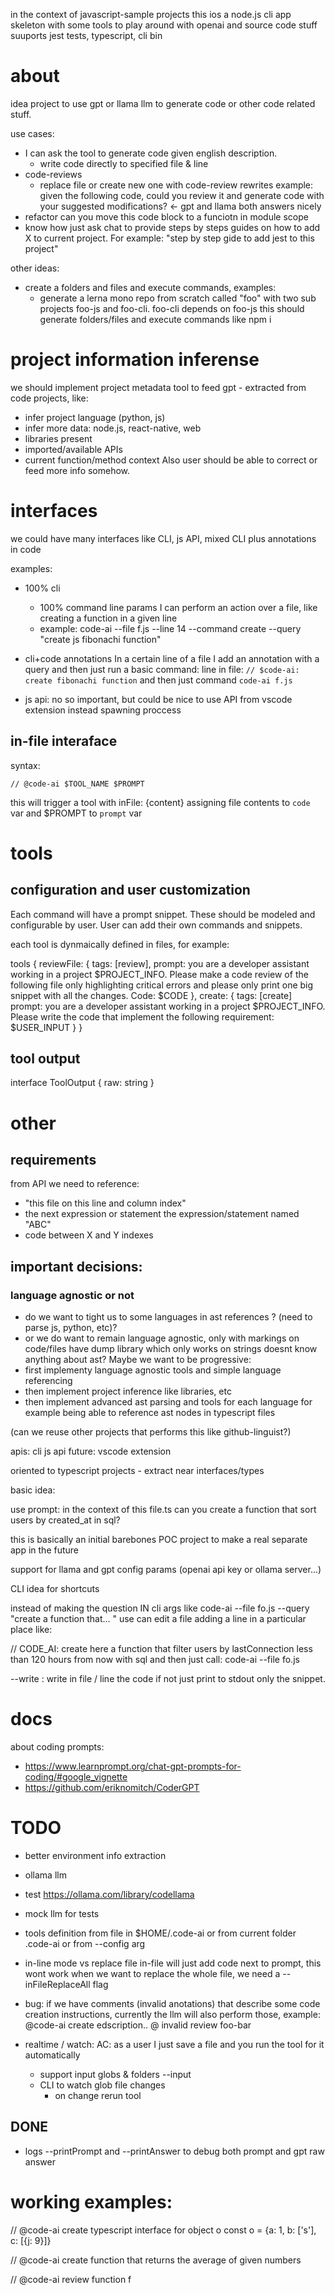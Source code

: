 
in the context of javascript-sample projects this ios a node.js cli app skeleton with some tools to play around with openai and source code stuff
suuports jest tests, typescript, cli bin

# about 

idea project to use gpt or llama llm to generate code or other code related stuff. 

use cases:
 * I can ask the tool to generate code given english description.
   * write code directly to specified file & line
 * code-reviews
   * replace file or create new one with code-review rewrites
     example: given the following code, could you review it and generate code with your suggested modifications? <- gpt and llama both answers nicely
 * refactor
    can you move this code block to a funciotn in module scope
 * know how
    just ask chat to provide steps by steps guides on how to add X to current project. For example: "step by step gide to add jest to this project"

other ideas: 
 * create a folders and files and execute commands, examples: 
    * generate a lerna mono repo from scratch called "foo" with two sub projects foo-js and foo-cli. foo-cli depends on foo-js
        this should generate folders/files and execute commands like npm i

# project information inferense
we should implement project metadata tool to feed gpt - extracted from code projects, like:
 * infer project language (python, js)
 * infer more data: node.js, react-native, web
 * libraries present
 * imported/available APIs
 * current function/method context
Also user should be able to correct or feed more info somehow.   


# interfaces
we could have many interfaces like CLI, js API, mixed CLI plus annotations in code

examples:

 * 100% cli  
   * 100% command line params I can perform an action over a file, like creating a function in a given line
   * example: code-ai --file f.js --line 14 --command create --query "create js fibonachi function"

 * cli+code annotations
   In a certain line of a file I add an annotation with a query and then just run a basic command:
   line in file: `// $code-ai: create fibonachi function`
   and then just command `code-ai f.js`

 * js api: no so important, but could be nice to use API from vscode extension instead spawning proccess

## in-file interaface

syntax: 

```
// @code-ai $TOOL_NAME $PROMPT
```
this will trigger a tool with inFile: {content} assigning file contents to `code` var and $PROMPT to `prompt` var

# tools

## configuration and user customization

Each command will have a prompt snippet. These should be modeled and configurable by user. User can add their own commands and snippets.

each tool is dynmaically defined in files, for example: 

tools {
  reviewFile: {
    tags: [review],
    prompt: you are a developer assistant working in a project $PROJECT_INFO. Please make a code review of the following file only highlighting critical errors and please only print one big snippet with all the changes. Code: $CODE
  },
  create: {
    tags: [create]
    prompt: you are a developer assistant working in a project $PROJECT_INFO. Please write the code that implement the following requirement: $USER_INPUT
  }
}

## tool output

interface ToolOutput {
  raw: string
}


# other


## requirements

from API we need to reference: 

 * "this file on this line and column index"
 * the next expression or statement
 the expression/statement named "ABC"
 * code between X and Y indexes

## important decisions: 

### language agnostic or not

 * do we want to tight us to some languages in ast references ? (need to parse js, python, etc)?
 * or we do want to remain language agnostic, only with markings on code/files 
    have dump library which only works on strings doesnt know anything about ast?
Maybe we want to be progressive: 
 * first implementy language agnostic tools and simple language referencing
 * then implement project inference like libraries, etc
 * then implement advanced ast parsing and tools for each language
    for example being able to reference ast nodes in typescript files



 (can we reuse other projects that performs this like github-linguist?)

apis:
cli
js api
future: vscode extension

oriented to typescript projects - extract near interfaces/types

basic idea: 

use prompt: 
in the context of this file.ts can you create a function that sort users by created_at in sql?


this is basically an initial barebones POC project to make a real separate app in the future





support for llama and gpt
  config params (openai api key or ollama server...)



CLI idea for shortcuts

instead of making the question IN cli args like 
code-ai --file fo.js --query "create a function that... " use can edit a file adding a line in a particular place like:

// CODE_AI: create here a function that filter users by lastConnection less than 120 hours from now with sql
and then just call:
code-ai --file fo.js




--write : write in file / line the code
   if not just print to stdout only the snippet.

# docs

about coding prompts:
 * https://www.learnprompt.org/chat-gpt-prompts-for-coding/#google_vignette
 * https://github.com/eriknomitch/CoderGPT


# TODO

* better environment info extraction

* ollama llm
 * test https://ollama.com/library/codellama

* mock llm for tests
* tools definition from file in $HOME/.code-ai or from current folder .code-ai or from --config arg

* in-line mode vs replace file
  in-file will just add code next to prompt, this wont work when we want to replace the whole file, we need a --inFileReplaceAll flag
   

* bug: if we have comments (invalid anotations) that describe some code creation instructions, currently the llm will also perform those, example: 
  @code-ai create edscription..
  @ invalid review foo-bar

 * realtime / watch: 
  AC: as a user I just save a file and you run the tool for it automatically
   * support input globs & folders --input
   * CLI to watch glob file changes
      * on change rerun tool 


## DONE
* logs --printPrompt and --printAnswer to debug both prompt and gpt raw answer


# working examples:

// @code-ai create typescript interface for object o
const o = {a: 1, b: ['s'], c: [{j: 9}]}

// @code-ai create function that returns the average of given numbers

// @code-ai review function f